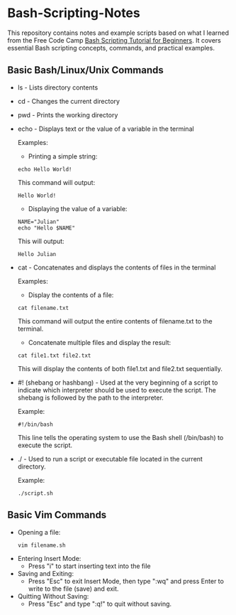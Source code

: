 # Bash-Scripting-Notes
This repository contains notes and example scripts based on what I learned from the Free Code Camp [Bash Scripting Tutorial for Beginners](https://www.youtube.com/watch?v=tK9Oc6AEnR4&t=725s). It covers essential Bash scripting concepts, commands, and practical examples.

## Basic Bash/Linux/Unix Commands
- ls - Lists directory contents
- cd - Changes the current directory
- pwd - Prints the working directory
- echo - Displays text or the value of a variable in the terminal

  Examples:
  - Printing a simple string:
  ```
  echo Hello World!
  ```
  This command will output:
  ```
  Hello World!
  ```
  - Displaying the value of a variable:
  ```
  NAME="Julian"
  echo "Hello $NAME"
  ```
  This will output:
  ```
  Hello Julian
  ```
- cat - Concatenates and displays the contents of files in the terminal
  
  Examples:
  - Display the contents of a file:
  ```
  cat filename.txt
  ```
  This command will output the entire contents of filename.txt to the terminal.
  - Concatenate multiple files and display the result:
  ```
  cat file1.txt file2.txt
  ```
  This will display the contents of both file1.txt and file2.txt sequentially.

- #! (shebang or hashbang) - Used at the very beginning of a script to indicate which interpreter should be used to execute the script. The shebang is followed by the path to the interpreter.

  Example:
  ```
  #!/bin/bash
  ```

  This line tells the operating system to use the Bash shell (/bin/bash) to execute the script.

- ./ - Used to run a script or executable file located in the current directory.

  Example:
  ```
  ./script.sh
  ```
  
## Basic Vim Commands
- Opening a file:
  ```
  vim filename.sh
  ```
- Entering Insert Mode:
  - Press "i" to start inserting text into the file
- Saving and Exiting:
  - Press "Esc" to exit Insert Mode, then type ":wq" and press Enter to write to the file (save) and exit.
- Quitting Without Saving:
  - Press "Esc" and type ":q!" to quit without saving.
    
